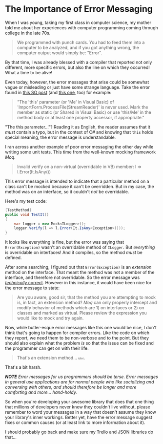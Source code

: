 # The Importance of Error Messaging

When I was young, taking my first class in computer science, my mother told me about her experiences with computer programming coming through college in the late 70s.

> We programmed with punch cards.  You had to feed them into a computer to be analyzed, and if you got anything wrong, the computer output would simply be: "Error".

By that time, I was already blessed with a compiler that reported not only different, more specific errors, but also the line on which they occurred!  What a time to be alive!

Even today, however, the error messages that arise could be somewhat vague or misleading or just have some strange language.  Take the error found in [this SO post](http://stackoverflow.com/q/2229768/878701) (and [this one](http://stackoverflow.com/q/10704654/878701), too) for example:

> "The 'this' parameter (or 'Me' in Visual Basic) of 'ImportForm.ProcessFile(StreamReader)' is never used. Mark the member as static (or Shared in Visual Basic) or use 'this/Me' in the method body or at least one property accessor, if appropriate."

"The this parameter..."?  Reading it as English, the reader assumes that it *must* contain a typo, but in the context of C# and knowing that `this` holds special meaning, the error message is understandable.

I ran across another example of poor error messaging the other day while writing some unit tests.  This time from the well-known mocking framework *Moq*.

> Invalid verify on a non-virtual (overridable in VB) member: l => l.Error(It.IsAny<Exception>())

This error message is intended to indicate that a particular method on a class can't be mocked because it can't be overridden.  But in my case, the method was on an interface, so it couldn't *not* be overridable.

Here's my test code:

```c#
[TestMethod]
public void TestIt()
{
	var logger = new Mock<ILogger>();
	logger.Verify(l => l.Error(It.IsAny<Exception>()));
}
```

It looks like everything is fine, but the error was saying that `Error(Exception)` wasn't an overridable method of `ILogger`.  But *everything* is overridable on interfaces!  And it compiles, so the method *must* be defined.

After some searching, I figured out that `Error(Exception)` is an *extension* method on the interface.  That meant the method was not a member of the interface, and therefore not overridable.  So the error message was [*technically* correct](https://www.youtube.com/watch?v=hou0lU8WMgo).  However in this instance, it would have been nice for the error message to state:

> Are you aware, good sir, that the method you are attempting to mock is, in fact, an extension method?  *Moq* can only properly intercept and modify behavior of methods which are 1) on interfaces or 2) on classes and marked as virtual.  Please review the expression you would like to mock and try again.

Now, while butler-esque error messages like this one would be nice, I don't think that's going to happen for compiler errors.  Like the code on which they report, we need them to be non-verbose and to the point.  But they should also explain what the problem *is* so that the issue can be fixed and the programmer can get on with their life.

> That's an extension method... <span style="font-size: xx-small;">idiot</span>.

That's a bit harsh.

***NOTE** Error messages for us programmers should be terse.  Error messages in general use applications are for normal people who like socializing and conversing with others, and should therefore be longer and more comforting and more... hand-holdy.*

So when you're developing your awesome library that does that one thing that millions of developers never knew they couldn't live without, please remember to word your messages in a way that doesn't assume they know your library's inner workings.  Better yet, have the error message suggest fixes or common causes (or at least link to more information about it).

I should probably go back and make sure my Trello and JSON libraries do that...